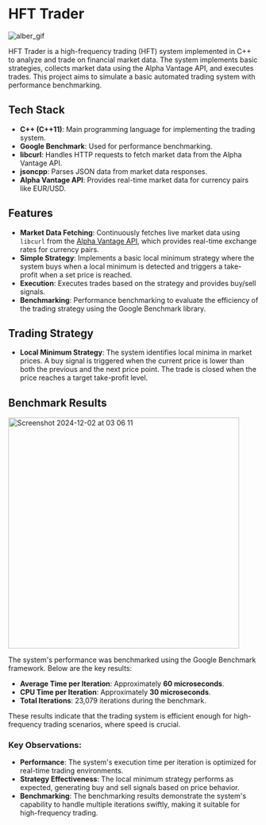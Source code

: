 # HFT Trader 
![alber_gif](https://github.com/user-attachments/assets/b35c447a-7403-4df3-bb00-7ad876348e1c)


HFT Trader is a high-frequency trading (HFT) system implemented in C++ to analyze and trade on financial market data. The system implements basic strategies, collects market data using the Alpha Vantage API, and executes trades. This project aims to simulate a basic automated trading system with performance benchmarking.

## Tech Stack

- **C++ (C++11)**: Main programming language for implementing the trading system.
- **Google Benchmark**: Used for performance benchmarking.
- **libcurl**: Handles HTTP requests to fetch market data from the Alpha Vantage API.
- **jsoncpp**: Parses JSON data from market data responses.
- **Alpha Vantage API**: Provides real-time market data for currency pairs like EUR/USD.

## Features

- **Market Data Fetching**: Continuously fetches live market data using `libcurl` from the [Alpha Vantage API](https://www.alphavantage.co/), which provides real-time exchange rates for currency pairs.
- **Simple Strategy**: Implements a basic local minimum strategy where the system buys when a local minimum is detected and triggers a take-profit when a set price is reached.
- **Execution**: Executes trades based on the strategy and provides buy/sell signals.
- **Benchmarking**: Performance benchmarking to evaluate the efficiency of the trading strategy using the Google Benchmark library.

## Trading Strategy

- **Local Minimum Strategy**: The system identifies local minima in market prices. A buy signal is triggered when the current price is lower than both the previous and the next price point. The trade is closed when the price reaches a target take-profit level.
  
## Benchmark Results

<img width="465" alt="Screenshot 2024-12-02 at 03 06 11" src="https://github.com/user-attachments/assets/be9a4c12-b315-432c-b6dd-487ddc6fe988">


The system's performance was benchmarked using the Google Benchmark framework. Below are the key results:

- **Average Time per Iteration**: Approximately **60 microseconds**.
- **CPU Time per Iteration**: Approximately **30 microseconds**.
- **Total Iterations**: 23,079 iterations during the benchmark.

These results indicate that the trading system is efficient enough for high-frequency trading scenarios, where speed is crucial.

### Key Observations:
- **Performance**: The system's execution time per iteration is optimized for real-time trading environments.
- **Strategy Effectiveness**: The local minimum strategy performs as expected, generating buy and sell signals based on price behavior.
- **Benchmarking**: The benchmarking results demonstrate the system's capability to handle multiple iterations swiftly, making it suitable for high-frequency trading.
